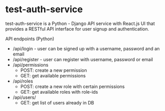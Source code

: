 # test-auth-service

test-auth-service is a Python - Django API service with React.js UI that provides a RESTful API interface for user signup and authentication.

API endpoints (Python)
* /api/login - user can be signed up with a username, password and an email
* /api/register - user can register with username, password or email
* /api/permissions
    * POST: create a new permission
    * GET: get available permissions
* /api/roles
    * POST: create a new role with certain permissions
    * GET: get available roles with role-ids
* /api/users/
    * GET: get list of users already in DB